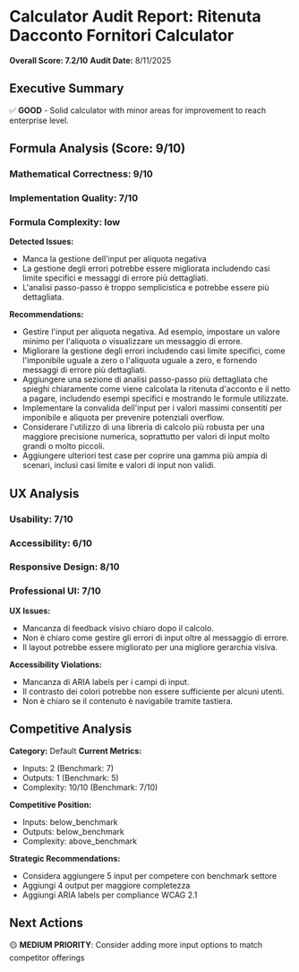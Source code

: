 # Calculator Audit Report: Ritenuta Dacconto Fornitori Calculator

**Overall Score: 7.2/10**
**Audit Date:** 8/11/2025

## Executive Summary

✅ **GOOD** - Solid calculator with minor areas for improvement to reach enterprise level.

## Formula Analysis (Score: 9/10)

### Mathematical Correctness: 9/10
### Implementation Quality: 7/10
### Formula Complexity: low

**Detected Issues:**
- Manca la gestione dell'input per aliquota negativa
- La gestione degli errori potrebbe essere migliorata includendo casi limite specifici e messaggi di errore più dettagliati.
- L'analisi passo-passo è troppo semplicistica e potrebbe essere più dettagliata.

**Recommendations:**
- Gestire l'input per aliquota negativa. Ad esempio, impostare un valore minimo per l'aliquota o visualizzare un messaggio di errore.
- Migliorare la gestione degli errori includendo casi limite specifici, come l'imponibile uguale a zero o l'aliquota uguale a zero, e fornendo messaggi di errore più dettagliati.
- Aggiungere una sezione di analisi passo-passo più dettagliata che spieghi chiaramente come viene calcolata la ritenuta d'acconto e il netto a pagare, includendo esempi specifici e mostrando le formule utilizzate.
- Implementare la convalida dell'input per i valori massimi consentiti per imponibile e aliquota per prevenire potenziali overflow.
- Considerare l'utilizzo di una libreria di calcolo più robusta per una maggiore precisione numerica, soprattutto per valori di input molto grandi o molto piccoli.
- Aggiungere ulteriori test case per coprire una gamma più ampia di scenari, inclusi casi limite e valori di input non validi.

## UX Analysis

### Usability: 7/10
### Accessibility: 6/10  
### Responsive Design: 8/10
### Professional UI: 7/10

**UX Issues:**
- Mancanza di feedback visivo chiaro dopo il calcolo.
- Non è chiaro come gestire gli errori di input oltre al messaggio di errore.
- Il layout potrebbe essere migliorato per una migliore gerarchia visiva.

**Accessibility Violations:**
- Mancanza di ARIA labels per i campi di input.
- Il contrasto dei colori potrebbe non essere sufficiente per alcuni utenti.
- Non è chiaro se il contenuto è navigabile tramite tastiera.

## Competitive Analysis

**Category:** Default
**Current Metrics:**
- Inputs: 2 (Benchmark: 7)
- Outputs: 1 (Benchmark: 5)
- Complexity: 10/10 (Benchmark: 7/10)

**Competitive Position:**
- Inputs: below_benchmark
- Outputs: below_benchmark  
- Complexity: above_benchmark

**Strategic Recommendations:**
- Considera aggiungere 5 input per competere con benchmark settore
- Aggiungi 4 output per maggiore completezza
- Aggiungi ARIA labels per compliance WCAG 2.1

## Next Actions

🟡 **MEDIUM PRIORITY**: Consider adding more input options to match competitor offerings
